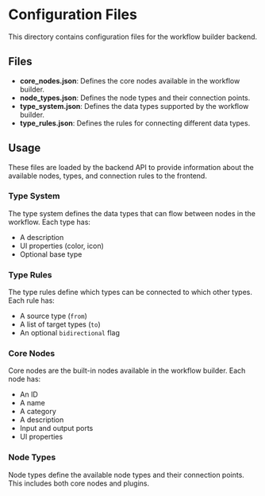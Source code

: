 # Configuration Files

This directory contains configuration files for the workflow builder backend.

## Files

- **core_nodes.json**: Defines the core nodes available in the workflow builder.
- **node_types.json**: Defines the node types and their connection points.
- **type_system.json**: Defines the data types supported by the workflow builder.
- **type_rules.json**: Defines the rules for connecting different data types.

## Usage

These files are loaded by the backend API to provide information about the available nodes, types, and connection rules to the frontend.

### Type System

The type system defines the data types that can flow between nodes in the workflow. Each type has:
- A description
- UI properties (color, icon)
- Optional base type

### Type Rules

The type rules define which types can be connected to which other types. Each rule has:
- A source type (`from`)
- A list of target types (`to`)
- An optional `bidirectional` flag

### Core Nodes

Core nodes are the built-in nodes available in the workflow builder. Each node has:
- An ID
- A name
- A category
- A description
- Input and output ports
- UI properties

### Node Types

Node types define the available node types and their connection points. This includes both core nodes and plugins.
